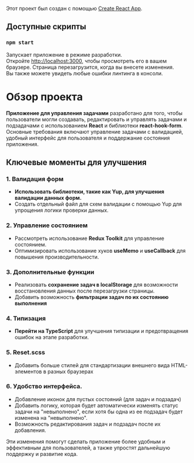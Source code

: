 Этот проект был создан с помощью [Create React App](https://github.com/facebook/create-react-app).

## Доступные скрипты

### `npm start`

Запускает приложение в режиме разработки.\
Откройте [http://localhost:3000](http://localhost:3000), чтобы просмотреть его в вашем браузере. 
Страница перезагрузится, когда вы внесете изменения.\
Вы также можете увидеть любые ошибки линтинга в консоли.

# Обзор проекта

**Приложение для управления задачами** разработано для того, чтобы пользователи могли создавать, 
редактировать и управлять задачами и подзадачами с использованием **React** и библиотеки 
**react-hook-form**. Основные требования включают управление задачами с валидацией, 
удобный интерфейс для пользователя и поддержание состояния приложения.

## Ключевые моменты для улучшения

### 1. Валидация форм
- **Использовать библиотеки, такие как Yup, для улучшения валидации данных форм.**
- Создать отдельный файл для схем валидации с помощью Yup для упрощения логики проверки данных.

### 2. Управление состоянием
- Рассмотреть использование **Redux Toolkit** для управление состоянием.
- Оптимизировать использование хуков **useMemo** и **useCallback** для повышения производительности.

### 3. Дополнительные функции
- Реализовать **сохранение задач в localStorage** для возможности восстановления данных после перезагрузки страницы.
- Добавить возможность **фильтрации задач по их состоянию выполнения**

### 4. Типизация
- **Перейти на TypeScript** для улучшения типизации и предотвращения ошибок на этапе разработки.

### 5. Reset.scss
- Добавить больше стилей для стандартизации внешнего вида HTML-элементов в разных браузерах

### 6. Удобство интерфейса.
- Добавление иконок для пустых состояний (для задач и подзадач)
- Добавить логику, которая будет автоматически изменять статус задачи на "невыполнено", если хотя бы одна из ее подзадач будет изменена на "невыполнено".
- Возможность редактирования задач и подзадач после их добавления.

Эти изменения помогут сделать приложение более удобным и эффективным для пользователей, 
а также упростят дальнейшую поддержку и развитие кода.

